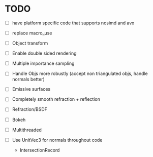# TODO
- [ ] have platform specific code that supports nosimd and avx
- [ ] replace macro_use

- [ ] Object transform
- [ ] Enable double sided rendering
- [ ] Multiple importance sampling
- [ ] Handle Objs more robustly (accept non triangulated objs, handle normals better)
- [ ] Emissive surfaces
- [ ] Completely smooth refraction + reflection
- [ ] Refraction/BSDF
- [ ] Bokeh
- [ ] Multithreaded
- [ ] Use UnitVec3 for normals throughout code
  * IntersectionRecord

